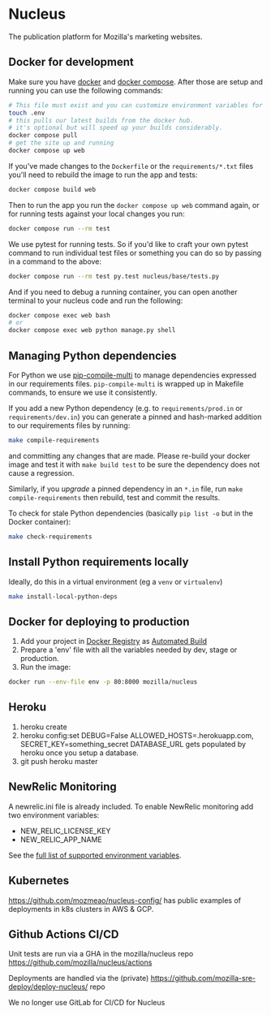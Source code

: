Nucleus
=======

The publication platform for Mozilla's marketing websites.

Docker for development
----------------------

Make sure you have [docker](https://www.docker.com/products/docker-desktop) and
[docker compose](https://github.com/docker/compose). After those are setup and running
you can use the following commands:

```bash
# This file must exist and you can customize environment variables for local dev in it
touch .env
# this pulls our latest builds from the docker hub.
# it's optional but will speed up your builds considerably.
docker compose pull
# get the site up and running
docker compose up web
```

If you've made changes to the `Dockerfile` or the `requirements/*.txt` files you'll need to rebuild
the image to run the app and tests:

```bash
docker compose build web
```

Then to run the app you run the `docker compose up web` command again, or for running tests against your local changes you run:

```bash
docker compose run --rm test
```

We use pytest for running tests. So if you'd like to craft your own pytest command to run individual test files or something
you can do so by passing in a command to the above:

```bash
docker compose run --rm test py.test nucleus/base/tests.py
```

And if you need to debug a running container, you can open another terminal to your nucleus code and run the following:

```bash
docker compose exec web bash
# or
docker compose exec web python manage.py shell
```

Managing Python dependencies
----------------------------

For Python we use [pip-compile-multi](https://pypi.org/project/pip-compile-multi/) to manage dependencies expressed in our requirements
files. `pip-compile-multi` is wrapped up in Makefile commands, to ensure we use it consistently.

If you add a new Python dependency (e.g. to `requirements/prod.in` or `requirements/dev.in`) you can generate a pinned and hash-marked
addition to our requirements files by running:

```bash
make compile-requirements
```

and committing any changes that are made. Please re-build your docker image and test it with `make build test` to be sure the dependency
does not cause a regression.

Similarly, if you *upgrade* a pinned dependency in an `*.in` file, run `make compile-requirements` then rebuild, test and commit the results.

To check for stale Python dependencies (basically `pip list -o` but in the Docker container):

```bash
make check-requirements
```

Install Python requirements locally
-----------------------------------

Ideally, do this in a virtual environment (eg a `venv` or `virtualenv`)

```bash
make install-local-python-deps
```

Docker for deploying to production
-----------------------------------

1. Add your project in [Docker Registry](https://registry.hub.docker.com/) as [Automated Build](http://docs.docker.com/docker-hub/builds/)
2. Prepare a 'env' file with all the variables needed by dev, stage or production.
3. Run the image:

```bash
docker run --env-file env -p 80:8000 mozilla/nucleus
```

Heroku
------

1. heroku create
2. heroku config:set DEBUG=False ALLOWED_HOSTS=<foobar>.herokuapp.com, SECRET_KEY=something_secret
   DATABASE_URL gets populated by heroku once you setup a database.
3. git push heroku master

NewRelic Monitoring
-------------------

A newrelic.ini file is already included. To enable NewRelic monitoring
add two environment variables:

- NEW_RELIC_LICENSE_KEY
- NEW_RELIC_APP_NAME

See the [full list of supported environment variables](https://docs.newrelic.com/docs/agents/python-agent/installation-configuration/python-agent-configuration#environment-variables).

## Kubernetes

<https://github.com/mozmeao/nucleus-config/> has public examples of deployments in k8s clusters in AWS & GCP.

## Github Actions CI/CD

Unit tests are run via a GHA in the mozilla/nucleus repo <https://github.com/mozilla/nucleus/actions>

Deployments are handled via the (private) <https://github.com/mozilla-sre-deploy/deploy-nucleus/> repo

We no longer use GitLab for CI/CD for Nucleus
